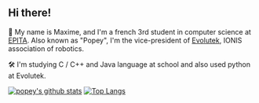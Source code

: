 ## Hi there!

👋 My name is Maxime, and I'm a french 3rd student in computer science at [EPITA](https://www.epita.fr/en/). Also known as "Popey", I'm the vice-president of [Evolutek](https://www.facebook.com/evolutek.ionis), IONIS association of robotics.

:hammer_and_wrench: I'm studying C / C++ and Java language at school and also used python at Evolutek.

[![popey's github stats](https://github-readme-stats.vercel.app/api?username=mxmchdn&show_icons=true&theme=dark)](https://github.com/anuraghazra/github-readme-stats) [![Top Langs](https://github-readme-stats.vercel.app/api/top-langs/?username=mxmchdn&layout=compact&theme=dark)](https://github.com/anuraghazra/github-readme-stats)

